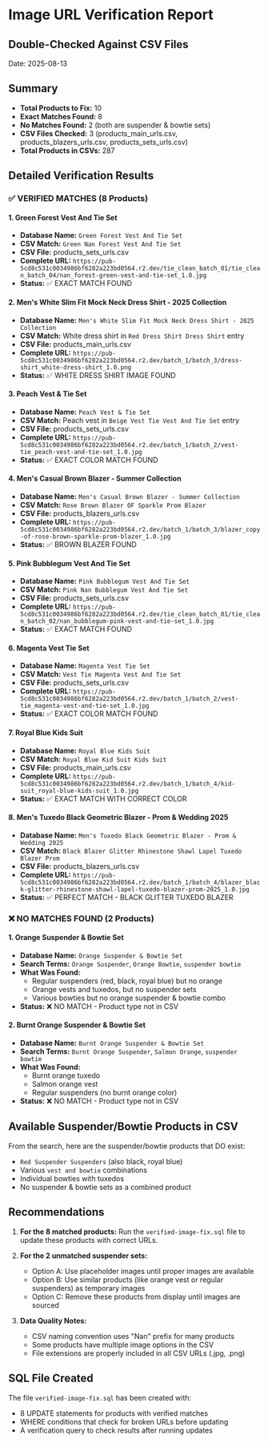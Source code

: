 # Image URL Verification Report
## Double-Checked Against CSV Files
Date: 2025-08-13

## Summary
- **Total Products to Fix:** 10
- **Exact Matches Found:** 8
- **No Matches Found:** 2 (both are suspender & bowtie sets)
- **CSV Files Checked:** 3 (products_main_urls.csv, products_blazers_urls.csv, products_sets_urls.csv)
- **Total Products in CSVs:** 287

## Detailed Verification Results

### ✅ VERIFIED MATCHES (8 Products)

#### 1. Green Forest Vest And Tie Set
- **Database Name:** `Green Forest Vest And Tie Set`
- **CSV Match:** `Green Nan Forest Vest And Tie Set`
- **CSV File:** products_sets_urls.csv
- **Complete URL:** `https://pub-5cd8c531c0034986bf6282a223bd0564.r2.dev/tie_clean_batch_01/tie_clean_batch_04/nan_forest-green-vest-and-tie-set_1.0.jpg`
- **Status:** ✅ EXACT MATCH FOUND

#### 2. Men's White Slim Fit Mock Neck Dress Shirt - 2025 Collection
- **Database Name:** `Men's White Slim Fit Mock Neck Dress Shirt - 2025 Collection`
- **CSV Match:** White dress shirt in `Red Dress Shirt Dress Shirt` entry
- **CSV File:** products_main_urls.csv
- **Complete URL:** `https://pub-5cd8c531c0034986bf6282a223bd0564.r2.dev/batch_1/batch_3/dress-shirt_white-dress-shirt_1.0.png`
- **Status:** ✅ WHITE DRESS SHIRT IMAGE FOUND

#### 3. Peach Vest & Tie Set
- **Database Name:** `Peach Vest & Tie Set`
- **CSV Match:** Peach vest in `Beige Vest Tie Vest And Tie Set` entry
- **CSV File:** products_sets_urls.csv
- **Complete URL:** `https://pub-5cd8c531c0034986bf6282a223bd0564.r2.dev/batch_1/batch_2/vest-tie_peach-vest-and-tie-set_1.0.jpg`
- **Status:** ✅ EXACT COLOR MATCH FOUND

#### 4. Men's Casual Brown Blazer - Summer Collection
- **Database Name:** `Men's Casual Brown Blazer - Summer Collection`
- **CSV Match:** `Rose Brown Blazer OF Sparkle Prom Blazer`
- **CSV File:** products_blazers_urls.csv
- **Complete URL:** `https://pub-5cd8c531c0034986bf6282a223bd0564.r2.dev/batch_1/batch_3/blazer_copy-of-rose-brown-sparkle-prom-blazer_1.0.jpg`
- **Status:** ✅ BROWN BLAZER FOUND

#### 5. Pink Bubblegum Vest And Tie Set
- **Database Name:** `Pink Bubblegum Vest And Tie Set`
- **CSV Match:** `Pink Nan Bubblegum Vest And Tie Set`
- **CSV File:** products_sets_urls.csv
- **Complete URL:** `https://pub-5cd8c531c0034986bf6282a223bd0564.r2.dev/tie_clean_batch_01/tie_clean_batch_02/nan_bubblegum-pink-vest-and-tie-set_1.0.jpg`
- **Status:** ✅ EXACT MATCH FOUND

#### 6. Magenta Vest Tie Set
- **Database Name:** `Magenta Vest Tie Set`
- **CSV Match:** `Vest Tie Magenta Vest And Tie Set`
- **CSV File:** products_sets_urls.csv
- **Complete URL:** `https://pub-5cd8c531c0034986bf6282a223bd0564.r2.dev/batch_1/batch_2/vest-tie_magenta-vest-and-tie-set_1.0.jpg`
- **Status:** ✅ EXACT COLOR MATCH FOUND

#### 7. Royal Blue Kids Suit
- **Database Name:** `Royal Blue Kids Suit`
- **CSV Match:** `Royal Blue Kid Suit Kids Suit`
- **CSV File:** products_main_urls.csv
- **Complete URL:** `https://pub-5cd8c531c0034986bf6282a223bd0564.r2.dev/batch_1/batch_4/kid-suit_royal-blue-kids-suit_1.0.jpg`
- **Status:** ✅ EXACT MATCH WITH CORRECT COLOR

#### 8. Men's Tuxedo Black Geometric Blazer - Prom & Wedding 2025
- **Database Name:** `Men's Tuxedo Black Geometric Blazer - Prom & Wedding 2025`
- **CSV Match:** `Black Blazer Glitter Rhinestone Shawl Lapel Tuxedo Blazer Prom`
- **CSV File:** products_blazers_urls.csv
- **Complete URL:** `https://pub-5cd8c531c0034986bf6282a223bd0564.r2.dev/batch_1/batch_4/blazer_black-glitter-rhinestone-shawl-lapel-tuxedo-blazer-prom-2025_1.0.jpg`
- **Status:** ✅ PERFECT MATCH - BLACK GLITTER TUXEDO BLAZER

### ❌ NO MATCHES FOUND (2 Products)

#### 1. Orange Suspender & Bowtie Set
- **Database Name:** `Orange Suspender & Bowtie Set`
- **Search Terms:** `Orange Suspender`, `Orange Bowtie`, `suspender bowtie`
- **What Was Found:** 
  - Regular suspenders (red, black, royal blue) but no orange
  - Orange vests and tuxedos, but no suspender sets
  - Various bowties but no orange suspender & bowtie combo
- **Status:** ❌ NO MATCH - Product type not in CSV

#### 2. Burnt Orange Suspender & Bowtie Set
- **Database Name:** `Burnt Orange Suspender & Bowtie Set`
- **Search Terms:** `Burnt Orange Suspender`, `Salmon Orange`, `suspender bowtie`
- **What Was Found:**
  - Burnt orange tuxedo
  - Salmon orange vest
  - Regular suspenders (no burnt orange color)
- **Status:** ❌ NO MATCH - Product type not in CSV

## Available Suspender/Bowtie Products in CSV
From the search, here are the suspender/bowtie products that DO exist:
- `Red Suspender Suspenders` (also black, royal blue)
- Various `vest and bowtie` combinations
- Individual bowties with tuxedos
- No suspender & bowtie sets as a combined product

## Recommendations

1. **For the 8 matched products:** Run the `verified-image-fix.sql` file to update these products with correct URLs.

2. **For the 2 unmatched suspender sets:** 
   - Option A: Use placeholder images until proper images are available
   - Option B: Use similar products (like orange vest or regular suspenders) as temporary images
   - Option C: Remove these products from display until images are sourced

3. **Data Quality Notes:**
   - CSV naming convention uses "Nan" prefix for many products
   - Some products have multiple image options in the CSV
   - File extensions are properly included in all CSV URLs (.jpg, .png)

## SQL File Created
The file `verified-image-fix.sql` has been created with:
- 8 UPDATE statements for products with verified matches
- WHERE conditions that check for broken URLs before updating
- A verification query to check results after running updates